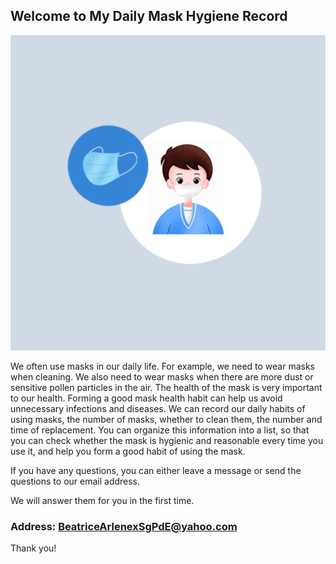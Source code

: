 ## Welcome to My Daily Mask Hygiene Record

![Image](icon-1024.png)

We often use masks in our daily life. For example, we need to wear masks when cleaning. We also need to wear masks when there are more dust or sensitive pollen particles in the air. The health of the mask is very important to our health. Forming a good mask health habit can help us avoid unnecessary infections and diseases. We can record our daily habits of using masks, the number of masks, whether to clean them, the number and time of replacement. You can organize this information into a list, so that you can check whether the mask is hygienic and reasonable every time you use it, and help you form a good habit of using the mask.


If you have any questions, you can either leave a message or send the questions to our email address.

We will answer them for you in the first time.

### Address: BeatriceArlenexSgPdE@yahoo.com

Thank you!
